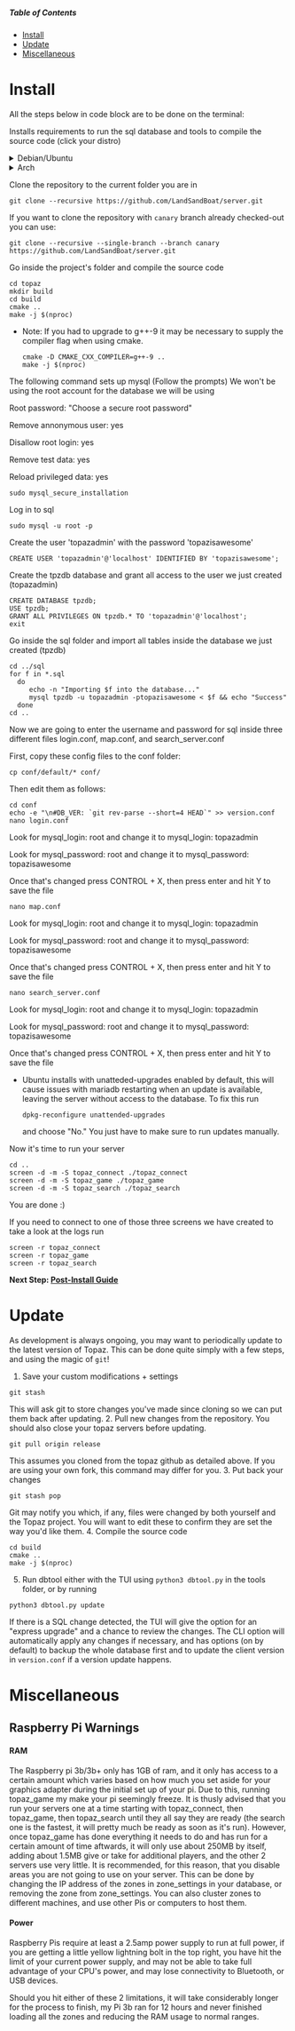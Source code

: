 ##### Table of Contents  
- [Install](#install)  
- [Update](#update)  
- [Miscellaneous](#miscellaneous)  

# Install

All the steps below in code block are to be done on the terminal:

Installs requirements to run the sql database and tools to compile the source code (click your distro)

<details>
  <summary>Debian/Ubuntu</summary>

```
sudo apt update
sudo apt install git python3 python3-pip g++-9 cmake make libluajit-5.1-dev libzmq3-dev libssl-dev zlib1g-dev mariadb-server libmariadb-dev
```
  * Note: Ubuntu 18.04 users will need to upgrade to g++-9.
    ```
    sudo add-apt-repository ppa:ubuntu-toolchain-r/test
    sudo apt update
    sudo apt install g++-9
    ```
  * Note: Debian stable (Buster) users will need to install g++-9 from the testing branch.
    ```
    sudo echo 'deb http://deb.debian.org/debian testing main' > /etc/apt/sources.list.d/testing.list
    sudo apt update
    sudo cat <<EOF > /etc/apt/preferences.d/pin
    Package: *
    Pin: release a=stable
    Pin-Priority: 700

    Package: *
    Pin: release a=testing
    Pin-Priority: 650
    EOF

    sudo apt install -t testing g++-9
    ```

</details>
<details>
  <summary>Arch</summary>

```
sudo pacman -S git python3 python-pip gcc cmake make luajit zeromq openssl zlib mariadb
```
* Arch users will need to initialize and start the database software if not done already:
    ```
    sudo mysql_install_db --user=mysql --basedir=/usr --datadir=/var/lib/mysql
    sudo systemctl enable mariadb
    sudo systemctl start mariadb
    ```
</details>

Clone the repository to the current folder you are in
```
git clone --recursive https://github.com/LandSandBoat/server.git
```

If you want to clone the repository with `canary` branch already checked-out you can use:
```
git clone --recursive --single-branch --branch canary https://github.com/LandSandBoat/server.git
```

Go inside the project's folder and compile the source code
```
cd topaz
mkdir build
cd build
cmake ..
make -j $(nproc)
```
  * Note: If you had to upgrade to g++-9 it may be necessary to supply the compiler flag when using cmake.
    ```
    cmake -D CMAKE_CXX_COMPILER=g++-9 ..
    make -j $(nproc)
    ```

The following command sets up mysql (Follow the prompts)
We won't be using the root account for the database we will be using

Root password: "Choose a secure root password"

Remove annonymous user: yes

Disallow root login: yes

Remove test data: yes

Reload privileged data: yes
```
sudo mysql_secure_installation
```

Log in to sql
```
sudo mysql -u root -p
```

Create the user 'topazadmin' with the password 'topazisawesome'
```
CREATE USER 'topazadmin'@'localhost' IDENTIFIED BY 'topazisawesome';
```

Create the tpzdb database and grant all access to the user we just created (topazadmin)
```
CREATE DATABASE tpzdb;
USE tpzdb;
GRANT ALL PRIVILEGES ON tpzdb.* TO 'topazadmin'@'localhost';
exit
```

Go inside the sql folder and import all tables inside the database we just created (tpzdb)
```
cd ../sql
for f in *.sql
  do
     echo -n "Importing $f into the database..."
     mysql tpzdb -u topazadmin -ptopazisawesome < $f && echo "Success"      
  done
cd ..
```
Now we are going to enter the username and password for sql inside three different files login.conf, map.conf, and search_server.conf

First, copy these config files to the conf folder:
```
cp conf/default/* conf/
```

Then edit them as follows:

```
cd conf
echo -e "\n#DB_VER: `git rev-parse --short=4 HEAD`" >> version.conf
nano login.conf
```
Look for mysql_login: root and change it to mysql_login: topazadmin

Look for mysql_password: root and change it to mysql_password: topazisawesome

Once that's changed press CONTROL + X, then press enter and hit Y to save the file
```
nano map.conf
```
Look for mysql_login: root and change it to mysql_login: topazadmin

Look for mysql_password: root and change it to mysql_password: topazisawesome

Once that's changed press CONTROL + X, then press enter and hit Y to save the file
```
nano search_server.conf
```
Look for mysql_login: root and change it to mysql_login: topazadmin

Look for mysql_password: root and change it to mysql_password: topazisawesome

Once that's changed press CONTROL + X, then press enter and hit Y to save the file

* Ubuntu installs with unatteded-upgrades enabled by default, this will cause issues
with mariadb restarting when an update is available, leaving the server without
access to the database. To fix this run
  ```
  dpkg-reconfigure unattended-upgrades
  ```
  and choose "No." You just have to make sure to run updates manually.

Now it's time to run your server
```
cd ..
screen -d -m -S topaz_connect ./topaz_connect
screen -d -m -S topaz_game ./topaz_game
screen -d -m -S topaz_search ./topaz_search
```

You are done :)

If you need to connect to one of those three screens we have created to take a look at the logs run
```
screen -r topaz_connect
screen -r topaz_game
screen -r topaz_search
```
**Next Step: [Post-Install Guide](https://github.com/LandSandBoat/server/wiki/Post-Install-Guide)**

# Update

As development is always ongoing, you may want to periodically update to the latest version of Topaz. This can be done quite simply with a few steps, and using the magic of `git`! 

1. Save your custom modifications + settings
```
git stash
```
This will ask git to store changes you've made since cloning so we can put them back after updating.
2. Pull new changes from the repository. You should also close your topaz servers before updating.
```
git pull origin release
```
This assumes you cloned from the topaz github as detailed above. If you are using your own fork, this command may differ for you.
3. Put back your changes
```
git stash pop
```
Git may notify you which, if any, files were changed by both yourself and the Topaz project. You will want to edit these to confirm they are set the way you'd like them.
4. Compile the source code
```
cd build
cmake ..
make -j $(nproc)
```
5. Run dbtool either with the TUI using `python3 dbtool.py` in the tools folder, or by running 
```
python3 dbtool.py update
```
If there is a SQL change detected, the TUI will give the option for an "express upgrade" and a chance to review the changes. The CLI option will automatically apply any changes if necessary, and has options (on by default) to backup the whole database first and to update the client version in `version.conf` if a version update happens.

# Miscellaneous
## Raspberry Pi Warnings
#### RAM
The Raspberry pi 3b/3b+ only has 1GB of ram, and it only has access to a certain amount which varies based on how much you set aside for your graphics adapter during the initial set up of your pi.  Due to this, running topaz_game my make your pi seemingly freeze.  It is thusly advised that you run your servers one at a time starting with topaz_connect, then topaz_game, then topaz_search until they all say they are ready (the search one is the fastest, it will pretty much be ready as soon as it's run).  However, once topaz_game has done everything it needs to do and has run for a certain amount of time aftwards, it will only use about 250MB by itself, adding about 1.5MB give or take for additional players, and the other 2 servers use very little.  It is recommended, for this reason, that you disable areas you are not going to use on your server.  This can be done by changing the IP address of the zones in zone_settings in your database, or removing the zone from zone_settings.  You can also cluster zones to different machines, and use other Pis or computers to host them.
#### Power
Raspberry Pis require at least a 2.5amp power supply to run at full power, if you are getting a little yellow lightning bolt in the top right, you have hit the limit of your current power supply, and may not be able to take full advantage of your CPU's power, and may lose connectivity to Bluetooth, or USB devices.

Should you hit either of these 2 limitations, it will take considerably longer for the process to finish, my Pi 3b ran for 12 hours and never finished loading all the zones and reducing the RAM usage to normal ranges.